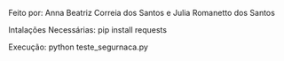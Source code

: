 Feito por: Anna Beatriz Correia dos Santos e Julia Romanetto dos Santos

Intalações Necessárias: pip install requests

Execução: python teste_segurnaca.py

